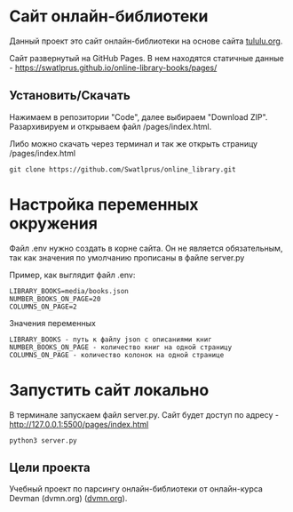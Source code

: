 # Сайт онлайн-библиотеки

Данный проект это сайт онлайн-библиотеки на основе сайта [tululu.org](https://tululu.org/).

Сайт развернутый на GitHub Pages. В нем находятся статичные данные - https://swatlprus.github.io/online-library-books/pages/

## Установить/Скачать

Нажимаем в репозитории "Code", далее выбираем "Download ZIP". Разархивируем и открываем файл /pages/index.html.

Либо можно скачать через терминал и так же открыть страницу /pages/index.html

```shell
git clone https://github.com/Swatlprus/online_library.git
```

# Настройка переменных окружения

Файл .env нужно создать в корне сайта. Он не является обязательным, так как значения по умолчанию прописаны в файле server.py

Пример, как выглядит файл .env:
```
LIBRARY_BOOKS=media/books.json
NUMBER_BOOKS_ON_PAGE=20
COLUMNS_ON_PAGE=2
```

Значения переменных
```
LIBRARY_BOOKS - путь к файлу json с описаниями книг
NUMBER_BOOKS_ON_PAGE - количество книг на одной страницу
COLUMNS_ON_PAGE - количество колонок на одной странице
```
# Запустить сайт локально

В терминале запускаем файл server.py. Сайт будет доступ по адресу - http://127.0.0.1:5500/pages/index.html

```shell
python3 server.py
```

## Цели проекта

Учебный проект по парсингу онлайн-библиотеки от онлайн-курса Devman (dvmn.org) ([dvmn.org](https://dvmn.org/)).